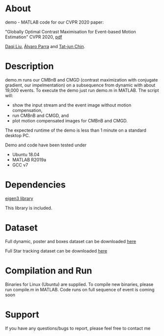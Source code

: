 # About
demo - MATLAB code for our CVPR 2020 paper:

"Globally Optimal Contrast Maximisation for Event-based Motion Estimation" CVPR 2020, [pdf](https://arxiv.org/abs/2002.10686)

[Daqi Liu](https://sites.google.com/view/daqiliu/home), [Álvaro Parra](https://cs.adelaide.edu.au/~aparra/) and [Tat-jun Chin](https://cs.adelaide.edu.au/~tjchin/doku.php?id=start).

# Description
demo.m runs our CMBnB and CMGD (contrast maximization with conjugate gradient, our impelmentation) on a subsequence from dynamic with about 19,000 
events. To execute the demo just run demo.m in MATLAB. The script will:
* show the input stream and the event image without motion compensation,
* run CMBnB and CMGD, and
* plot motion compensated images for CMBnB and CMGD.

The expected runtime of the demo is less than 1 minute on a standard 
desktop PC.

Demo and code have been tested under
* Ubuntu 18.04
* MATLAB R2019a
* GCC v7

# Dependencies
[eigen3 library](http://eigen.tuxfamily.org/index.php?title=Main_Page)

This library is included.

# Dataset 
Full dynamic, poster and boxes dataset can be downloaded [here](http://rpg.ifi.uzh.ch/davis_data.html)

Full Star tracking dataset can be downloaded [here](https://cs.adelaide.edu.au/~tjchin/startracking/)

# Compilation and Run

Binaries for Linux (Ubuntu) are supplied. To compile new binaries, please
run compile.m in MATLAB. 
Code runs on full sequence of event is coming soon

# Support
If you have any questions/bugs to report, please feel free to contact me
